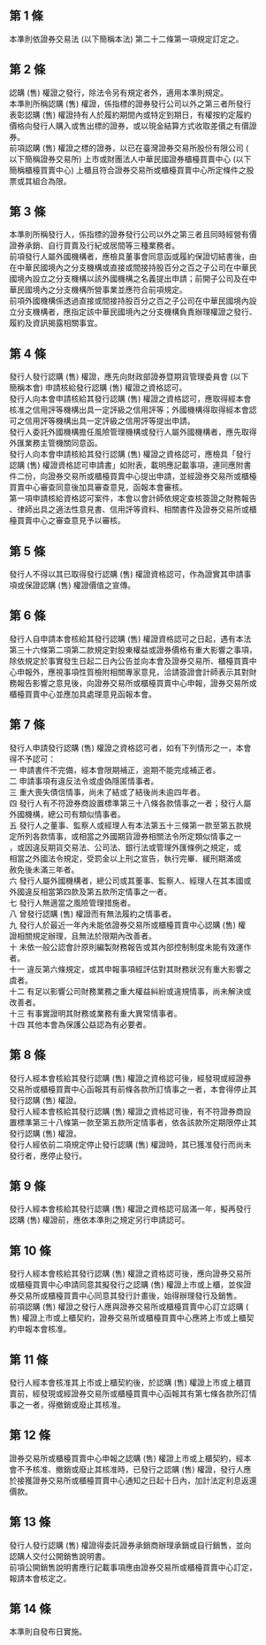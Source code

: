 第 1 條
-------
本準則依證券交易法 (以下簡稱本法) 第二十二條第一項規定訂定之。

第 2 條
-------
認購 (售) 權證之發行，除法令另有規定者外，適用本準則規定。  
本準則所稱認購 (售) 權證，係指標的證券發行公司以外之第三者所發行  
表彰認購 (售) 權證持有人於履約期間內或特定到期日，有權按約定履約  
價格向發行人購入或售出標的證券，或以現金結算方式收取差價之有價證  
券。  
前項認購 (售) 權證之標的證券，以已在臺灣證券交易所股份有限公司 (  
以下簡稱證券交易所) 上市或財團法人中華民國證券櫃檯買賣中心 (以下  
簡稱櫃檯買賣中心) 上櫃且符合證券交易所或櫃檯買賣中心所定條件之股  
票或其組合為限。

第 3 條
-------
本準則所稱發行人，係指標的證券發行公司以外之第三者且同時經營有價  
證券承銷、自行買賣及行紀或居間等三種業務者。  
前項發行人屬外國機構者，應檢具董事會同意函或履約保證切結書後，由  
在中華民國境內之分支機構或直接或間接持股百分之百之子公司在中華民  
國境內設立之分支機構以該外國機構之名義提出申請；前開子公司及在中  
華民國境內之分支機構所營事業並應符合前項規定。  
前項外國機構係透過直接或間接持股百分之百之子公司在中華民國境內設  
立分支機構者，應指定該中華民國境內之分支機構負責辦理權證之發行、  
履約及資訊揭露相關事宜。

第 4 條
-------
發行人發行認購 (售) 權證，應先向財政部證券暨期貨管理委員會 (以下  
簡稱本會) 申請核給發行認購 (售) 權證之資格認可。  
發行人向本會申請核給其發行認購 (售) 權證之資格認可，應取得經本會  
核准之信用評等機構出具一定評級之信用評等；外國機構得取得經本會認  
可之信用評等機構出具一定評級之信用評等提出申請。  
發行人委託外國機構擔任風險管理機構或發行人屬外國機構者，應先取得  
外匯業務主管機關同意函。  
發行人向本會申請核給其發行認購 (售) 權證之資格認可，應檢具「發行  
認購 (售) 權證資格認可申請書」如附表，載明應記載事項，連同應附書  
件二份，向證券交易所或櫃檯買賣中心提出申請，並經證券交易所或櫃檯  
買賣中心審查同意後加具審查意見，函報本會審核。  
第一項申請核給資格認可案件，本會以會計師依規定查核簽證之財務報告  
、律師出具之適法性意見書、信用評等資料、相關書件及證券交易所或櫃  
檯買賣中心之審查意見予以審核。

第 5 條
-------
發行人不得以其已取得發行認購 (售) 權證資格認可，作為證實其申請事  
項或保證認購 (售) 權證價值之宣傳。

第 6 條
-------
發行人自申請本會核給其發行認購 (售) 權證資格認可之日起，遇有本法  
第三十六條第二項第二款規定對股東權益或證券價格有重大影響之事項，  
除依規定於事實發生日起二日內公告並向本會及證券交易所、櫃檯買賣中  
心申報外，應視事項性質檢附相關專家意見，洽請簽證會計師表示其對財  
務報告影響之意見後，向證券交易所或櫃檯買賣中心申報，證券交易所或  
櫃檯買賣中心並應加具處理意見函報本會。

第 7 條
-------
發行人申請發行認購 (售) 權證之資格認可者，如有下列情形之一，本會  
得不予認可：  
一  申請書件不完備，經本會限期補正，逾期不能完成補正者。  
二  申請事項有違反法令或虛偽隱匿情事者。  
三  重大喪失債信情事，尚未了結或了結後尚未逾四年者。  
四  發行人有不符證券商設置標準第三十八條各款情事之一者；發行人屬  
    外國機構，總公司有類似情事者。  
五  發行人之董事、監察人或經理人有本法第五十三條第一款至第五款規  
    定所列各款情事，或相當之外國期貨證券相關法令所定類似情事之一  
    ，或因違反期貨交易法、公司法、銀行法或管理外匯條例之規定，或  
    相當之外國法令規定，受罰金以上刑之宣告，執行完畢、緩刑期滿或  
    赦免後未滿三年者。  
六  發行人屬外國機構者，總公司或其董事、監察人、經理人在其本國或  
    外國違反相當第四款及第五款所定情事之一者。  
七  發行人無適當之風險管理措施者。  
八  曾發行認購 (售) 權證而有無法履約之情事者。  
九  發行人於最近一年內未能依證券交易所或櫃檯買賣中心認購 (售) 權  
    證相關規定辦理，且無法於限期內改善者。  
十  未依一般公認會計原則編製財務報告或其內部控制制度未能有效運作  
    者。  
十一  違反第六條規定，或其申報事項經評估對其財務狀況有重大影響之  
      虞者。  
十二  有足以影響公司財務業務之重大權益糾紛或違規情事，尚未解決或  
      改善者。  
十三  有事實證明其財務或業務有重大異常情事者。  
十四  其他本會為保護公益認為有必要者。

第 8 條
-------
發行人經本會核給其發行認購 (售) 權證之資格認可後，經發現或經證券  
交易所或櫃檯買賣中心函報其有前條各款所訂情事之一者，本會得停止其  
發行認購 (售) 權證。  
發行人經本會核給其發行認購 (售) 權證之資格認可後，有不符證券商設  
置標準第三十八條第一款至第五款所定情事者，依各該款所定期限停止其  
發行認購 (售) 權證。  
發行人經依前二項規定停止發行認購 (售) 權證時，其已獲准發行而尚未  
發行者，應停止發行。

第 9 條
-------
發行人經本會核給其發行認購 (售) 權證之資格認可屆滿一年，擬再發行  
認購 (售) 權證前，應依本準則之規定另行申請認可。

第 10 條
--------
發行人經本會核給其發行認購 (售) 權證之資格認可後，應向證券交易所  
或櫃檯買賣中心申請同意其擬發行之認購 (售) 權證上市或上櫃，並俟證  
券交易所或櫃檯買賣中心同意其發行計畫後，始得辦理發行及銷售。  
前項認購 (售) 權證之發行人應與證券交易所或櫃檯買賣中心訂立認購 (  
售) 權證上市或上櫃契約，證券交易所或櫃檯買賣中心應將上市或上櫃契  
約申報本會核准。

第 11 條
--------
發行人經本會核准其上市或上櫃契約後，於認購 (售) 權證上市或上櫃買  
賣前，經發現或經證券交易所或櫃檯買賣中心函報其有第七條各款所訂情  
事之一者，得撤銷或廢止其核准。

第 12 條
--------
證券交易所或櫃檯買賣中心申報之認購 (售) 權證上市或上櫃契約，經本  
會不予核准、撤銷或廢止其核准時，已發行之認購 (售) 權證，發行人應  
於接獲證券交易所或櫃檯買賣中心通知之日起十日內，加計法定利息返還  
價款。

第 13 條
--------
發行人發行認購 (售) 權證得委託證券承銷商辦理承銷或自行銷售，並向  
認購人交付公開銷售說明書。  
前項公開銷售說明書應行記載事項應由證券交易所或櫃檯買賣中心訂定，  
報請本會核定之。

第 14 條
--------
本準則自發布日實施。

